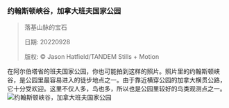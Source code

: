 ### 约翰斯顿峡谷，加拿大班夫国家公园
> 落基山脉的宝石> > 日期: 20220928> > 版权: © Jason Hatfield/TANDEM Stills + Motion
   
 在阿尔伯塔省的班夫国家公园，你也可能拍到这样的照片。照片里的约翰斯顿峡谷，是公园里最容易进入的徒步地点之一。由于靠近横穿公园的加拿大横贯公路，它十分受欢迎。这里不仅人多，鸟也多，所以也是公园里较好的鸟类观测点之一。
![约翰斯顿峡谷，加拿大班夫国家公园](https://s.cn.bing.net/th?id=OHR.JohnstonWater_ZH-CN3121890365_1920x1080.jpg&rf=LaDigue_1920x1080.jpg)